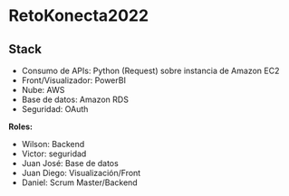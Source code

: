 # RetoKonecta2022

## Stack
- Consumo de APIs: Python (Request) sobre instancia de Amazon EC2
- Front/Visualizador: PowerBI
- Nube: AWS
- Base de datos: Amazon RDS
- Seguridad: OAuth

**Roles:**
- Wilson: Backend
- Victor: seguridad
- Juan José: Base de datos
- Juan Diego: Visualización/Front
- Daniel: Scrum Master/Backend

